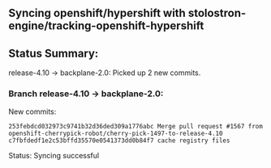 ## Syncing openshift/hypershift with stolostron-engine/tracking-openshift-hypershift

## Status Summary:

release-4.10 -> backplane-2.0: Picked up 2 new commits.  

### Branch release-4.10 -> backplane-2.0:

New commits:

```
253febdcd032973c9741b32d36ded309a1776abc Merge pull request #1567 from openshift-cherrypick-robot/cherry-pick-1497-to-release-4.10
c7fbfdedf1e2c53bffd35570e0541373dd0b84f7 cache registry files
```

Status: Syncing successful
